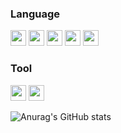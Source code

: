 ### Language

<p>
  <!-- C# 배지 -->
  <img src="https://img.shields.io/badge/C%23-239120?style=flat-square&logo=c-sharp&logoColor=white" height="25"/>
  <!-- C++ 배지 -->
  <img src="https://img.shields.io/badge/C++-00599C?style=flat-square&logo=c%2B%2B&logoColor=white" height="25"/>
  <!-- Java 배지 -->
  <img src="https://img.shields.io/badge/Java-007396?style=flat-square&logo=java&logoColor=white" height="25"/>
  <!-- C 배지 -->
  <img src="https://img.shields.io/badge/C-A8B9CC?style=flat-square&logo=c&logoColor=white" height="25"/>
  <!-- Python 배지 -->
  <img src="https://img.shields.io/badge/Python-3776AB?style=flat-square&logo=python&logoColor=white" height="25"/>
</p>

### Tool
<p>
  <!-- Unity 배지 -->
  <img src="https://img.shields.io/badge/Unity-000000?style=flat-square&logo=unity&logoColor=white" height="25"/>
  <!-- Unreal Engine 배지 -->
  <img src="https://img.shields.io/badge/Unreal_Engine-313131?style=flat-square&logo=unreal-engine&logoColor=white" height="25"/>
</p>

![Anurag's GitHub stats](https://github-readme-stats.vercel.app/api?username=PetterChanhyuk&show_icons=true&theme=radical)
